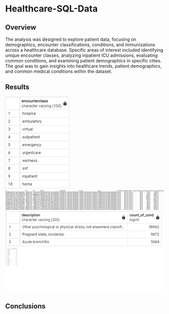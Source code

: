 # Healthcare-SQL-Data

## Overview

The analysis was designed to explore patient data, focusing on demographics, encounter classifications, conditions, and immunizations across a healthcare database. Specific areas of interest included identifying unique encounter classes, analyzing inpatient ICU admissions, evaluating common conditions, and examining patient demographics in specific cities. The goal was to gain insights into healthcare trends, patient demographics, and common medical conditions within the dataset.

## Results

![im_1](\images\unique_encounter_class.png)
![im_2](\images\inpatient_ICU_admissions.png)
![im_3](\images\common_conditions.png)
![im_4](\images\patients_cities.png)

## Conclusions




